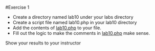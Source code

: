 #Exercise 1
* Create a directory named lab10 under your labs directory
* Create a script file named lab10.php in your lab10 directory
* Add the contents of [lab10.php](lab10.php) to your file.
* Fill out the logic to make the comments in [lab10.php](lab10.php) make sense.

Show your results to your instructor 
